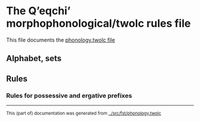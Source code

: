 # The Qʼeqchiʼ morphophonological/twolc rules file 

This file documents the [phonology.twolc file](http://github.com/giellalt/lang-kek/blob/main/src/fst/phonology.twolc) 

## Alphabet, sets





## Rules

### Rules for possessive and ergative prefixes










































* * *
<small>This (part of) documentation was generated from [../src/fst/phonology.twolc](http://github.com/giellalt/lang-kek/blob/main/../src/fst/phonology.twolc)</small>